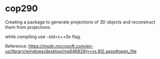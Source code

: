 # cop290
Creating a package to generate projections of 3D objects and reconstruct them from projections.

while compiling use -std=c++0x flag.

Reference: https://msdn.microsoft.com/en-us/library/windows/desktop/ms646829(v=vs.85).aspx#open_file